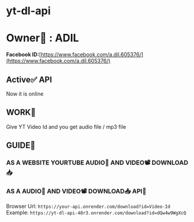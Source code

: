 # yt-dl-api
# Owner👑 : ADIL
**Facebook ID:**[https://www.facebook.com/a.dil.605376/](https://www.facebook.com/a.dil.605376/)
## Active✅ API
Now it is online
## WORK🌌
Give YT Video Id and you get audio file / mp3 file
## GUIDE🚀
### AS A WEBSITE YOURTUBE AUDIO🎵 AND VIDEO📽️ DOWNLOAD📥

### AS A AUDIO🎵 AND VIDEO📽️ DOWNLOAD📥 API🔖
Browser Url: `https://your-api.onrender.com/download?id=Video-Id`
Example: `https://yt-dl-api-48r3.onrender.com/download?id=dQw4w9WgXcQ`
